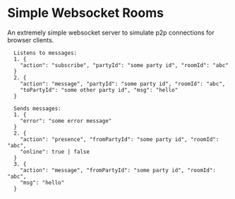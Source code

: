 # Simple Websocket Rooms

An extremely simple websocket server to simulate p2p connections for
browser clients.

```
  Listens to messages:
  1. {
    "action": "subscribe", "partyId": "some party id", "roomId": "abc"
  }
  2. { 
    "action": "message", "partyId": "some party id", "roomId": "abc",
    "toPartyId": "some other party id", "msg": "hello"
  }

  Sends messages:
  1. {
    "error": "some error message"
  }
  2. {
    "action": "presence", "fromPartyId": "some party id", "roomId": "abc",
    "online": true | false
  }
  3. {
    "action": "message", "fromPartyId": "some party id", "roomId": "abc",
    "msg": "hello"
  }
```
